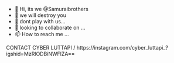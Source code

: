 - 👋 Hi, its   we  @Samuraibrothers
- 👀 we will destroy you
- 🌱 dont play with us...
- 💞️ looking to collaborate on ...
- 📫 How to reach me ...

<!---
Samuraibrothers/Samuraibrothers is a ✨ special ✨ repository because its `README.md` (this file) appears on your GitHub profile.
You can click the Preview link to take a look at your changes.
---> CONTACT  CYBER LUTTAPI    /   https://instagram.com/cyber_luttapi_?igshid=MzRlODBiNWFlZA==
